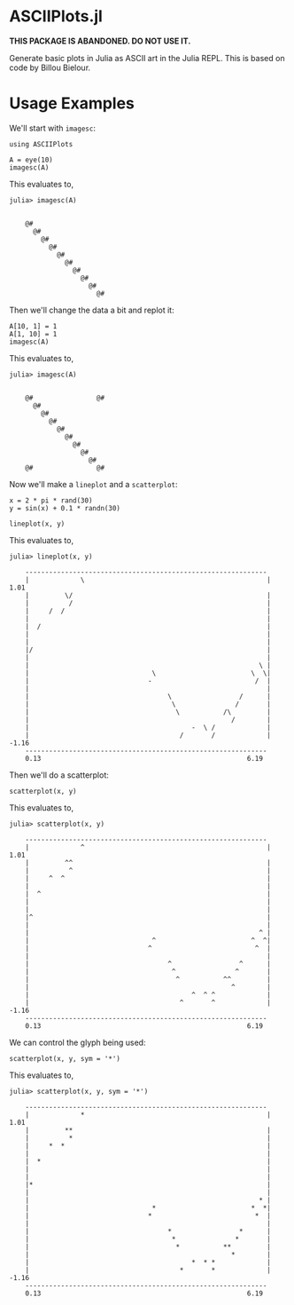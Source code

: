 ASCIIPlots.jl
=============

**THIS PACKAGE IS ABANDONED. DO NOT USE IT.**

Generate basic plots in Julia as ASCII art in the Julia REPL. This is based on code by Billou Bielour.

# Usage Examples

We'll start with `imagesc`:

	using ASCIIPlots

	A = eye(10)
	imagesc(A)

This evaluates to,

	julia> imagesc(A)


		@#                  
		  @#                
		    @#              
		      @#            
		        @#          
		          @#        
		            @#      
		              @#    
		                @#  
		                  @#



Then we'll change the data a bit and replot it:

	A[10, 1] = 1
	A[1, 10] = 1
	imagesc(A)

This evaluates to,

	julia> imagesc(A)


		@#                @#
		  @#                
		    @#              
		      @#            
		        @#          
		          @#        
		            @#      
		              @#    
		                @#  
		@#                @#


Now we'll make a `lineplot` and a `scatterplot`:

	x = 2 * pi * rand(30)
	y = sin(x) + 0.1 * randn(30)

	lineplot(x, y)

This evaluates to,

	julia> lineplot(x, y)

		-------------------------------------------------------------
		|             \                                              | 1.01
		|         \/                                                 |
		|          /                                                 |
		|     /  /                                                   |
		|                                                            |
		|  /                                                         |
		|                                                            |
		|                                                            |
		|/                                                           |
		|                                                            |
		|                                                          \ |
		|                               \                        \  \|
		|                              -                          /  |
		|                                                            |
		|                                   \                 /      |
		|                                    \               /       |
		|                                     \           /\         |
		|                                                   /        |
		|                                         -  \ /             |
		|                                      /       /             | -1.16
		-------------------------------------------------------------
		0.13                                                    6.19


Then we'll do a scatterplot:

	scatterplot(x, y)

This evaluates to,

	julia> scatterplot(x, y)

		-------------------------------------------------------------
		|             ^                                              | 1.01
		|         ^^                                                 |
		|          ^                                                 |
		|     ^  ^                                                   |
		|                                                            |
		|  ^                                                         |
		|                                                            |
		|                                                            |
		|^                                                           |
		|                                                            |
		|                                                          ^ |
		|                               ^                        ^  ^|
		|                              ^                          ^  |
		|                                                            |
		|                                   ^                 ^      |
		|                                    ^               ^       |
		|                                     ^           ^^         |
		|                                                   ^        |
		|                                         ^  ^ ^             |
		|                                      ^       ^             | -1.16
		-------------------------------------------------------------
		0.13                                                    6.19


We can control the glyph being used:

	scatterplot(x, y, sym = '*')

This evaluates to,

	julia> scatterplot(x, y, sym = '*')

		-------------------------------------------------------------
		|             *                                              | 1.01
		|         **                                                 |
		|          *                                                 |
		|     *  *                                                   |
		|                                                            |
		|  *                                                         |
		|                                                            |
		|                                                            |
		|*                                                           |
		|                                                            |
		|                                                          * |
		|                               *                        *  *|
		|                              *                          *  |
		|                                                            |
		|                                   *                 *      |
		|                                    *               *       |
		|                                     *           **         |
		|                                                   *        |
		|                                         *  * *             |
		|                                      *       *             | -1.16
		-------------------------------------------------------------
		0.13                                                    6.19



